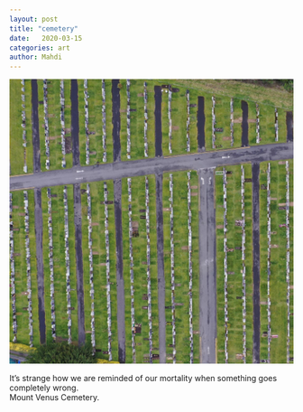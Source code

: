 ```yaml
---
layout: post
title: "cemetery"
date:   2020-03-15
categories: art
author: Mahdi
---
```


![cemetery](/img/arts/cemetery.jpg)

<span class='image-details'>
It’s strange how we are reminded of our mortality when something goes completely wrong.<br/>
Mount Venus Cemetery.
</span>

